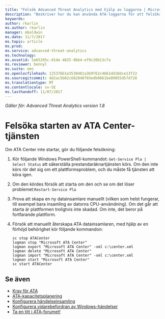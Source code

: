 ```yaml
---
title: "Felsök Advanced Threat Analytics med hjälp av loggarna | Microsoft Docs"
description: "Beskriver hur du kan använda ATA-loggarna för att felsöka problem"
keywords: 
author: rkarlin
ms.author: rkarlin
manager: mbaldwin
ms.date: 11/7/2017
ms.topic: article
ms.prod: 
ms.service: advanced-threat-analytics
ms.technology: 
ms.assetid: 5a65285c-d1de-4025-9bb4-ef9c20b13cfa
ms.reviewer: bennyl
ms.suite: ems
ms.openlocfilehash: 125376b1e3530481a3b9f62c4661dd10dce13f22
ms.sourcegitcommit: 4d2ac5b02c682840703edb0661be09055d57d728
ms.translationtype: MT
ms.contentlocale: sv-SE
ms.lasthandoff: 11/07/2017
---
```

*Gäller för: Advanced Threat Analytics version 1.8*



# <a name="troubleshooting-ata-center-service-startup"></a>Felsöka starten av ATA Center-tjänsten

Om ATA Center inte startar, gör du följande felsökning:

1.  Kör följande Windows PowerShell-kommandot: `Get-Service Pla | Select Status` att säkerställa prestandaräknartjänsten körs. Om den inte körs rör det sig om ett plattformsproblem, och du måste få tjänsten att köra igen.
2.  Om den kördes försök att starta om den och se om det löser problemet:`Restart-Service Pla`
3.  Prova att skapa en ny datainsamlare manuellt (vilken som helst fungerar, till exempel bara insamling av datorns CPU-användning).
Om det går att starta är plattformen troligtvis inte skadad. Om inte, det beror på fortfarande plattform.

4.  Försök att manuellt återskapa ATA datainsamlaren, med hjälp av en förhöjd behörighet kör följande kommandon:

        sc stop ATACenter
        logman stop "Microsoft ATA Center"
        logman export "Microsoft ATA Center" -xml c:\center.xml
        logman delete "Microsoft ATA Center"
        logman import "Microsoft ATA Center" -xml c:\center.xml
        logman start "Microsoft ATA Center"
        sc start ATACenter



## <a name="see-also"></a>Se även
- [Krav för ATA](ata-prerequisites.md)
- [ATA-kapacitetsplanering](ata-capacity-planning.md)
- [Konfigurera händelseinsamling](configure-event-collection.md)
- [Konfigurera vidarebefordran av Windows-händelser](configure-event-collection.md#configuring-windows-event-forwarding)
- [Ta en titt i ATA-forumet!](https://social.technet.microsoft.com/Forums/security/home?forum=mata)
